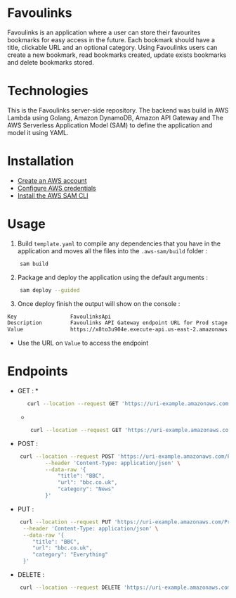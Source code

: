 # Favoulinks
Favoulinks is an application where a user can store their favourites bookmarks for easy access in the future. Each bookmark should have a title, clickable URL and an optional category. Using Favoulinks users can create a new bookmark, read bookmarks created, update exists bookmarks and delete bookmarks stored.

# Technologies
This is the Favoulinks server-side repository. The backend was build in AWS Lambda using Golang, Amazon DynamoDB, Amazon API Gateway and The AWS Serverless Application Model (SAM) to define the application and model it using YAML.

# Installation
   * [Create an AWS account](https://aws.amazon.com/)
   * [Configure AWS credentials](https://docs.aws.amazon.com/cli/latest/userguide/cli-configure-quickstart.html)
   * [Install the AWS SAM CLI](https://docs.aws.amazon.com/serverless-application-model/latest/developerguide/serverless-sam-cli-install.html)

# Usage
1. Build `template.yaml` to compile any dependencies that you have in the application and moves all the files into the `.aws-sam/build` folder :
```bash
    sam build
```
2. Package and deploy the application using the default arguments :
```bash 
    sam deploy --guided
```
3. Once deploy finish the output will show on the console :
```bash 
Key                 FavoulinksApi
Description         Favoulinks API Gateway endpoint URL for Prod stage
Value               https://x8to3u904e.execute-api.us-east-2.amazonaws.com/Prod/favoulinks/
```
   * Use the URL on `Value` to access the endpoint
# Endpoints
* GET :
    * 
     ```bash 
        curl --location --request GET 'https://uri-example.amazonaws.com/Prod/favoulinks/'
    ```
    * 
    ```bash 
        curl --location --request GET 'https://uri-example.amazonaws.com/Prod/favoulinks/?url=bbc.co.uk'
     ```
* POST :
```bash 
    curl --location --request POST 'https://uri-example.amazonaws.com/Prod/favoulinks/' \
            --header 'Content-Type: application/json' \
            --data-raw '{
                "title": "BBC",
                "url": "bbc.co.uk",
                "category": "News"
            }'
```
* PUT : 
```bash 
    curl --location --request PUT 'https://uri-example.amazonaws.com/Prod/favoulinks/' \
     --header 'Content-Type: application/json' \
     --data-raw '{
        "title": "BBC",
        "url": "bbc.co.uk",
        "category": "Everything"
     }'
```
* DELETE :
```bash 
    curl --location --request DELETE 'https://uri-example.amazonaws.com/Prod/favoulinks/?url=bbc.co.uk'
```
